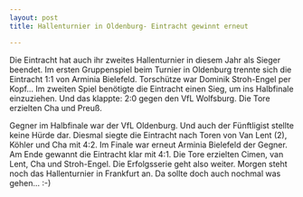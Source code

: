 ```yaml
---
layout: post
title: Hallenturnier in Oldenburg- Eintracht gewinnt erneut

---
```


Die Eintracht hat auch ihr zweites Hallenturnier in diesem Jahr als Sieger beendet. Im ersten Gruppenspiel beim Turnier in Oldenburg trennte sich die Eintracht 1:1 von Arminia Bielefeld. Torschütze war Dominik Stroh-Engel per Kopf... Im zweiten Spiel benötigte die Eintracht einen Sieg, um ins Halbfinale einzuziehen. Und das klappte: 2:0 gegen den VfL Wolfsburg. Die Tore erzielten Cha und Preuß. 

Gegner im Halbfinale war der VfL Oldenburg. Und auch der Fünftligist stellte keine Hürde dar. Diesmal siegte die Eintracht nach Toren von Van Lent (2), Köhler und Cha mit 4:2. Im Finale war erneut Arminia Bielefeld der Gegner. Am Ende gewannt die Eintracht klar mit 4:1. Die Tore erzielten Cimen, van Lent, Cha und Stroh-Engel. Die Erfolgsserie geht also weiter. Morgen steht noch das Hallenturnier in Frankfurt an. Da sollte doch auch nochmal was gehen... :-)
